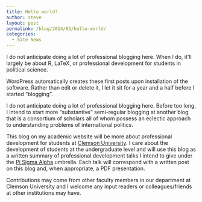```yaml
---
title: Hello world!
author: steve
layout: post
permalink: /blog/2014/05/hello-world/
categories:
  - Site News
---
```


I do not anticipate doing a lot of professional blogging here. When I do, it'll largely be about R, LaTeX, or professional development for students in political science.
<!--more-->

WordPress automatically creates these first posts upon installation of the software. Rather than edit or delete it, I let it sit for a year and a half before I started “blogging”.

I do not anticipate doing a lot of professional blogging here. Before too long, I intend to start more “substantive” semi-regular blogging at another blog that is a consortium of scholars all of whom possess an eclectic approach to understanding problems of international politics.

This blog on my academic website will be more about professional development for students at [Clemson University][1]. I care about the development of students at the undergraduate level and will use this blog as a written summary of professional development talks I intend to give under the [Pi Sigma Alpha][2] umbrella. Each talk will correspond with a written post on this blog and, when appropriate, a PDF presentation.

Contributions may come from other faculty members in our department at Clemson University and I welcome any input readers or colleagues/friends at other institutions may have.

 [1]: http://www.clemson.edu/
 [2]: http://svmiller.com/for-students/pi-sigma-alpha/